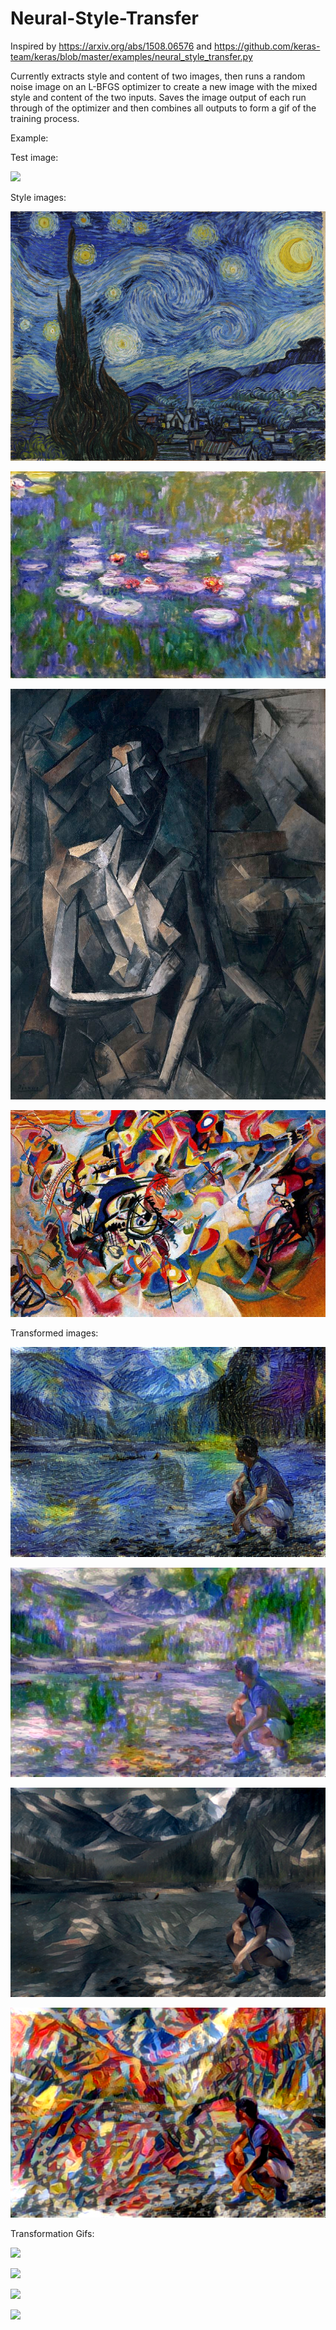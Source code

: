 # Neural-Style-Transfer

Inspired by https://arxiv.org/abs/1508.06576 and https://github.com/keras-team/keras/blob/master/examples/neural_style_transfer.py 

Currently extracts style and content of two images, then runs a random noise image on an L-BFGS optimizer to create a new image with the mixed style and content of the two inputs. Saves the image output of each run through of the optimizer and then combines all outputs to form a gif of the training process. 


Example:

Test image:

![](./profilepicresized.jpg)


Style images:

![](./starrynight.jpg)

![](./monet.jpg)

![](./picasso.jpg)

![](./composition7.jpg)

Transformed images:

![](./examples/profilepic_starrynight.png)

![](./examples/profilepic_monet.png)

![](./examples/profilepic_picasso.png)

![](./examples/profilepic_composition7.png)


Transformation Gifs:

![](./examples/gifs/profilepic_starrynight.gif)

![](./examples/gifs/profilepic_monet.gif)

![](./examples/gifs/profilepic_picasso.gif)

![](./examples/gifs/profilepic_composition7.gif)